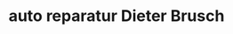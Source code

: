 ---
title: "auto reparatur Dieter Brusch"
url: /graal-mueritz/auto-reparatur-dieter-brusch/
shop: Autowerkstatt
---